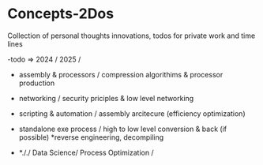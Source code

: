 # Concepts-2Dos
Collection of personal thoughts innovations, todos for private work and time lines

-todo 
=> 2024 / 2025 /

- assembly & processors / 
    compression algorithims & processor production 
    
- networking / 
    security priciples & low level networking 

- scripting & automation / 
    assembly arcitecure (efficiency optimization)

- standalone exe process / 
    high to low level conversion & back (if possible) *reverse engineering, decompiling

- *././
    Data Science/ 
        Process Optimization /